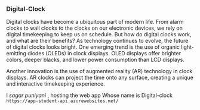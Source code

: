 ### Digital-Clock 
Digital clocks have become a ubiquitous part of modern life. From alarm clocks to wall clocks to the clocks on our electronic devices, we rely on digital timekeeping to keep us on schedule. But how do digital clocks work, and what are their benefits?
As technology continues to evolve, the future of digital clocks looks bright. One emerging trend is the use of organic light-emitting diodes (OLEDs) in clock displays. OLED displays offer brighter colors, deeper blacks, and lower power consumption than LCD displays.

Another innovation is the use of augmented reality (AR) technology in clock displays. AR clocks can project the time onto any surface, creating a unique and interactive timekeeping experience.

I *sagar puniyani* , hosting the web app Whose name is Digital-clock
`https://app-student-api.azurewebsites.net/`
